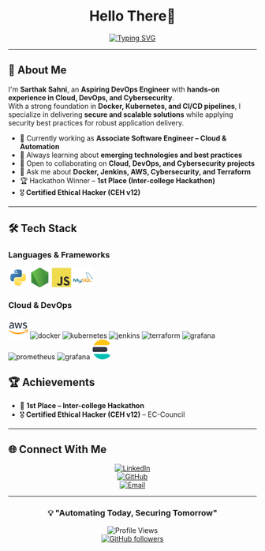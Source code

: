 <div align="center">
  
# Hello There👋  

[![Typing SVG](https://readme-typing-svg.herokuapp.com?font=Fira+Code&pause=1000&color=2E9EF7&center=true&vCenter=true&width=435&lines=Aspiring+DevOps+Engineer;1%2B+Year+Experience;Cloud+%26+Cybersecurity+Specialist;Docker+%7C+Kubernetes+%7C+Jenkins)](https://git.io/typing-svg)

</div>

---

## 🚀 About Me  

I'm **Sarthak Sahni**, an **Aspiring DevOps Engineer** with **hands-on experience in Cloud, DevOps, and Cybersecurity**.  
With a strong foundation in **Docker, Kubernetes, and CI/CD pipelines**, I specialize in delivering **secure and scalable solutions** while applying security best practices for robust application delivery.  

- 🔭 Currently working as **Associate Software Engineer – Cloud & Automation**  
- 🌱 Always learning about **emerging technologies and best practices**
- 👯 Open to collaborating on **Cloud, DevOps, and Cybersecurity projects**  
- 💬 Ask me about **Docker, Jenkins, AWS, Cybersecurity, and Terraform**  
- 🏆 Hackathon Winner – **1st Place (Inter-college Hackathon)**  
- 🎖️ **Certified Ethical Hacker (CEH v12)**  

---

## 🛠️ Tech Stack  

### **Languages & Frameworks**  
<p align="left">
  <img src="https://raw.githubusercontent.com/devicons/devicon/master/icons/python/python-original.svg" alt="python" width="40" height="40"/>
  <img src="https://raw.githubusercontent.com/devicons/devicon/master/icons/nodejs/nodejs-original.svg" alt="Node-js" width="40" height="40"/>
  <img src="https://raw.githubusercontent.com/devicons/devicon/master/icons/javascript/javascript-original.svg" alt="javascript" width="40" height="40"/>
  <img src="https://raw.githubusercontent.com/devicons/devicon/master/icons/mysql/mysql-original-wordmark.svg" alt="mysql" width="40" height="40"/>
</p>

### **Cloud & DevOps**  
<p align="left">
  <img src="https://raw.githubusercontent.com/devicons/devicon/master/icons/amazonwebservices/amazonwebservices-original-wordmark.svg" alt="aws" width="40" height="40"/>
  <img src="https://www.vectorlogo.zone/logos/docker/docker-official.svg" alt="docker" width="40" height="40"/>
  <img src="https://www.vectorlogo.zone/logos/kubernetes/kubernetes-icon.svg" alt="kubernetes" width="40" height="40"/>
  <img src="https://www.vectorlogo.zone/logos/jenkins/jenkins-icon.svg" alt="jenkins" width="40" height="40"/>
  <img src="https://www.vectorlogo.zone/logos/terraformio/terraformio-icon.svg" alt="terraform" width="40" height="40"/>
  <img src="https://www.vectorlogo.zone/logos/grafana/grafana-icon.svg" alt="grafana" width="40" height="40"/>
  <img src="https://www.vectorlogo.zone/logos/prometheusio/prometheusio-icon.svg" alt="prometheus" width="40" height="40"/>
  <img src="https://www.vectorlogo.zone/logos/grafana/grafana-icon.svg" alt="grafana" width="40" height="40"/>
  <img src="https://raw.githubusercontent.com/devicons/devicon/master/icons/elasticsearch/elasticsearch-original.svg" alt="elasticsearch" width="40" height="40"/>
</p>

## 🏆 Achievements  

- 🥇 **1st Place – Inter-college Hackathon**  
- 🎖️ **Certified Ethical Hacker (CEH v12)** – EC-Council
    

---

## 🌐 Connect With Me  

<div align="center">
  
[![LinkedIn](https://img.shields.io/badge/LinkedIn-Connect-blue?style=for-the-badge&logo=linkedin&logoColor=white)](https://www.linkedin.com/in/sarthaksahni17/)  
[![GitHub](https://img.shields.io/badge/GitHub-Follow-black?style=for-the-badge&logo=github&logoColor=white)](https://github.com/sahni1)  
[![Email](https://img.shields.io/badge/Email-srthksahni@gmail.com-red?style=for-the-badge&logo=gmail&logoColor=white)](mailto:srthksahni@gmail.com)  

</div>

---

<div align="center">
  
### 💡 "Automating Today, Securing Tomorrow"  

![Profile Views](https://komarev.com/ghpvc/?username=srthksahni&color=brightgreen&style=flat-square)  
[![GitHub followers](https://img.shields.io/github/followers/srthksahni?label=Follow&style=social)](https://github.com/sahni1)  

</div>
